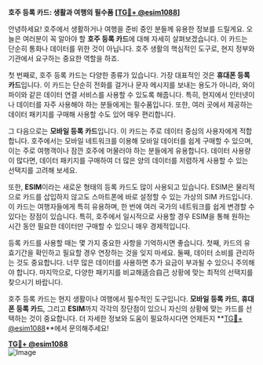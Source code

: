 **호주 등록 카드: 생활과 여행의 필수품 [[TG💪+ @esim1088](https://t.me/s/esim1088)]**

안녕하세요! 호주에서 생활하거나 여행을 준비 중인 분들께 유용한 정보를 드릴게요. 오늘은 여러분이 꼭 알아야 할 **호주 등록 카드**에 대해 자세히 살펴보겠습니다. 이 카드는 단순히 통화나 데이터를 위한 것이 아닙니다. 호주 생활의 핵심적인 도구로, 현지 정부와 기관에서 요구하는 중요한 역할을 하죠.

첫 번째로, 호주 등록 카드는 다양한 종류가 있습니다. 가장 대표적인 것은 **휴대폰 등록 카드**입니다. 이 카드는 단순히 전화를 걸거나 문자 메시지를 보내는 용도가 아니라, 와이파이와 같은 데이터 연결 서비스를 사용할 수 있도록 해줍니다. 특히, 현지에서 인터넷이나 데이터를 자주 사용해야 하는 분들에게는 필수품입니다. 또한, 여러 곳에서 제공하는 데이터 패키지를 구매해 사용할 수도 있어 매우 편리합니다.

그 다음으로는 **모바일 등록 카드**입니다. 이 카드는 주로 데이터 중심의 사용자에게 적합합니다. 호주에서는 모바일 네트워크를 이용해 모바일 데이터를 쉽게 구매할 수 있으며, 이는 주로 여행객이나 잠깐 호주에 머물러야 하는 분들에게 유용합니다. 데이터 사용량이 많다면, 데이터 패키지를 구매하여 더 많은 양의 데이터를 저렴하게 사용할 수 있는 선택지를 고려해 보세요.

또한, **ESIM**이라는 새로운 형태의 등록 카드도 많이 사용되고 있습니다. ESIM은 물리적으로 카드를 삽입하지 않고도 스마트폰에 바로 설정할 수 있는 가상의 SIM 카드입니다. 이 카드는 여행자들에게 특히 유용하며, 한 번에 여러 국가의 네트워크를 쉽게 변경할 수 있다는 장점이 있습니다. 특히, 호주에서 일시적으로 사용할 경우 ESIM을 통해 원하는 시간 동안 필요한 데이터만 구매할 수 있으니 매우 경제적입니다.

등록 카드를 사용할 때는 몇 가지 중요한 사항을 기억하시면 좋습니다. 첫째, 카드의 유효기간을 확인하고 필요할 경우 연장하는 것을 잊지 마세요. 둘째, 데이터 소비를 관리하는 것도 중요합니다. 너무 많은 데이터를 사용하면 추가 요금이 부과될 수 있으니 주의해야 합니다. 마지막으로, 다양한 패키지를 비교해适合自己 상황에 맞는 최적의 선택지를 찾으시기 바랍니다.

호주 등록 카드는 현지 생활이나 여행에서 필수적인 도구입니다. **모바일 등록 카드**, **휴대폰 등록 카드**, 그리고 **ESIM**까지 각각의 장단점이 있으니 자신의 상황에 맞는 카드를 선택하는 것이 중요합니다. 더 자세한 정보와 도움이 필요하시다면 언제든지 **[TG💪+ @esim1088](https://t.me/s/esim1088)**에서 문의해주세요!

**[TG💪+ @esim1088](https://t.me/s/esim1088)**  
![Image](https://i.postimg.cc/Y0z9fWf4/image.png)